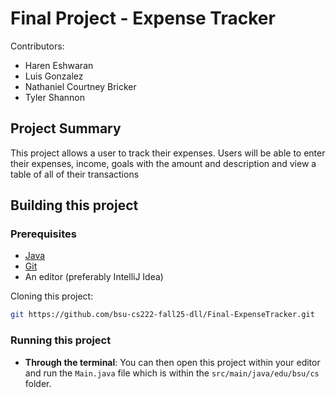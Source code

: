 # Final Project - Expense Tracker
Contributors:
- Haren Eshwaran
- Luis Gonzalez
- Nathaniel Courtney Bricker
- Tyler Shannon

## Project Summary
This project allows a user to track their expenses. Users will be able to enter their expenses, income, goals with the amount and description and view a table of all of their transactions

## Building this project
### Prerequisites
- [Java](https://www.java.com/en/download/manual.jsp)
- [Git](https://git-scm.com/downloads)
- An editor (preferably IntelliJ Idea)

Cloning this project:
```bash
git https://github.com/bsu-cs222-fall25-dll/Final-ExpenseTracker.git
```

### Running this project
- **Through the terminal**: You can then open this project within your editor and run the `Main.java` file which is within the `src/main/java/edu/bsu/cs` folder.
